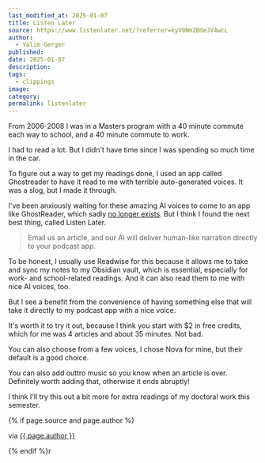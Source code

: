```yaml
---
last_modified_at: 2025-01-07
title: Listen Later
source: https://www.listenlater.net/?referrer=kyV9NmZBdeJV4wcL
author:
  - Yalim Gerger
published: 
date: 2025-01-07
description: 
tags:
  - clippings
image: 
category: 
permalink: listenlater
---
```

From 2006-2008 I was in a Masters program with a 40 minute commute each way to school, and a 40 minute commute to work. 

I had to read a lot. But I didn't have time since I was spending so much time in the car. 

To figure out a way to get my readings done, I used an app called Ghostreader to have it read to me with terrible auto-generated voices. It was a slog, but I made it through. 

I've been anxiously waiting for these amazing AI voices to come to an app like GhostReader, which sadly [no longer exists](https://www.convenienceware.com/ghostreader). But I think I found the next best thing, called Listen Later.

> Email us an article, and our AI will deliver human-like narration directly to your podcast app.

To be honest, I usually use Readwise for this because it allows me to take and sync my notes to my Obsidian vault, which is essential, especially for work- and school-related readings. And it can also read them to me with nice AI voices, too. 

But I see a benefit from the convenience of having something else that will take it directly to my podcast app with a nice voice. 

It's worth it to try it out, because I think you start with $2 in free credits, which for me was 4 articles and about 35 minutes. Not bad. 

You can also choose from a few voices, I chose Nova for mine, but their default is a good choice. 

You can also add outtro music so you know when an article is over. Definitely worth adding that, otherwise it ends abruptly! 

I think I'll try this out a bit more for extra readings of my doctoral work this semester. 

{% if page.source and page.author %}
  <p>via <a href="{{ page.source }}">{{ page.author }}</a></p>
{% endif %}r
